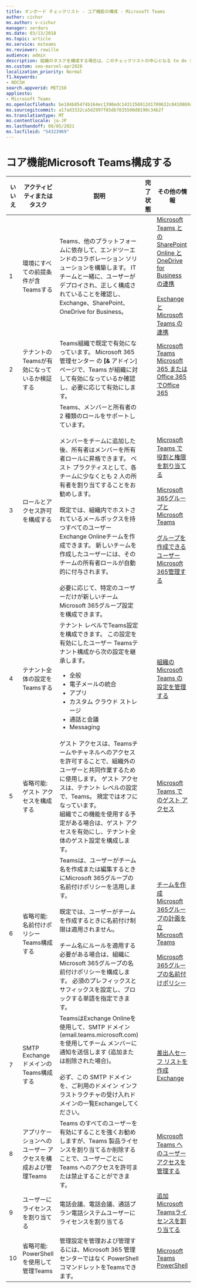 ```yaml
---
title: オンボード チェックリスト - コア機能の構成 - Microsoft Teams
author: cichur
ms.author: v-cichur
manager: serdars
ms.date: 03/13/2018
ms.topic: article
ms.service: msteams
ms.reviewer: rowille
audience: admin
description: 組織のタスクを構成する場合は、このチェックリストの中心となる to do タスクTeamsに従ってください。
ms.custom: seo-marvel-apr2020
localization_priority: Normal
f1.keywords:
- NOCSH
search.appverid: MET150
appliesto:
- Microsoft Teams
ms.openlocfilehash: be184b85474b164ec1390edc1431156912d1709632c8410869a26175eb0db670
ms.sourcegitcommit: a17ad3332ca5d2997f85db7835500d8190c34b2f
ms.translationtype: MT
ms.contentlocale: ja-JP
ms.lasthandoff: 08/05/2021
ms.locfileid: "54323969"
---
```

# <a name="configure-microsoft-teams-core-capabilities"></a>コア機能Microsoft Teams構成する

| いいえ | アクティビティまたはタスク | 説明 | 完了状態 | その他の情報 |
|----|-----------------------------------------------------------------|--------------------------------------------------------------------------------------------------------------------------------------------------------------------------------------------------------------------------------------------------------------------------------------------------------------------------------------------------------------------------------------------------------------------------------------------------------------------------------------------------------------------------------------------|------------|---------------------------------------------------------------------------------------------------------------------------------------------------------------------------------------------------------------------------------------------------------------------------------------------------------------------------------------------------------------------------------------|
| 1  | 環境にすべての前提条件が含Teamsする | Teams、他のプラットフォームに依存して、エンドツーエンドのコラボレーション ソリューションを構築します。 IT チームと一緒に、ユーザーがデプロイされ、正しく構成されていることを確認し、Exchange、SharePoint、OneDrive for Business。 | | [Microsoft Teams との SharePoint Online と OneDrive for Business の連携](sharepoint-onedrive-interact.md) <br/><br/>[Exchange と Microsoft Teams の連携](exchange-teams-interact.md) |
| 2  | テナントのTeamsが有効になっているか検証する | Teams組織で既定で有効になっています。 Microsoft 365 管理センター の **[&** アドイン] ページで、Teams が組織に対して有効になっているか確認し、必要に応じて有効にします。 | | [Microsoft Teams Microsoft 365 または Office 365 でOffice 365](office-365-set-up.md) |
| 3  | ロールとアクセス許可を構成する | Teams、メンバーと所有者の 2 種類のロールをサポートしています。 <br/><br/>メンバーをチームに追加した後、所有者はメンバーを所有者ロールに昇格できます。 ベスト プラクティスとして、各チームに少なくとも 2 人の所有者を割り当てすることをお勧めします。 <br/><br/>既定では、組織内でホストされているメールボックスを持つすべてのユーザー Exchange Onlineチームを作成できます。 新しいチームを作成したユーザーには、そのチームの所有者ロールが自動的に付与されます。 <br/><br/>必要に応じて、特定のユーザーだけが新しいチームMicrosoft 365グループ設定を構成できます。 | | [Microsoft Teams で役割と権限を割り当てる](assign-roles-permissions.md) <br/><br/>[Microsoft 365グループとMicrosoft Teams](office-365-groups.md) <br/><br/>[グループを作成できるユーザー Microsoft 365管理する](https://support.office.com/article/Manage-who-can-create-Office-365-Groups-4c46c8cb-17d0-44b5-9776-005fced8e618) |
| 4  | テナント全体の設定をTeamsする | テナント レベルでTeams設定を構成できます。 この設定を有効にしたユーザー Teamsテナント構成から次の設定を継承します。<ul><li>全般</li><li>電子メールの統合</li><li>アプリ</li><li>カスタム クラウド ストレージ</li><li>通話と会議</li><li>Messaging</li></ul>| | [組織のMicrosoft Teams の設定を管理する](enable-features-office-365.md) |
| 5  | 省略可能: ゲスト アクセスを構成する | ゲスト アクセスは、Teamsチームやチャネルへのアクセスを許可することで、組織外のユーザーと共同作業するために使用します。 ゲスト アクセスは、テナント レベルの設定で、Teams。 規定ではオフになっています。 <br/>組織でこの機能を使用する予定がある場合は、ゲスト アクセスを有効にし、テナント全体のゲスト設定を構成します。 | | [Microsoft Teams でのゲスト アクセス](guest-access.md) |
| 6  | 省略可能: 名前付けポリシー Teams構成する | Teamsは、ユーザーがチーム名を作成または編集するときにMicrosoft 365グループの名前付けポリシーを活用します。 <br/><br/>既定では、ユーザーがチームを作成するときに名前付け制限は適用されません。 <br/><br/>チーム名にルールを適用する必要がある場合は、組織にMicrosoft 365グループの名前付けポリシーを構成します。 必須のプレフィックスとサフィックスを設定し、ブロックする単語を指定できます。 | | [チームを作成Microsoft 365グループの計画を立Microsoft Teams](plan-office-365-groups.md) <br/><br/>[Microsoft 365グループの名前付けポリシー](https://support.office.com/article/Office-365-Groups-naming-policy-6ceca4d3-cad1-4532-9f0f-d469dfbbb552) |
| 7  | SMTP ExchangeドメインのTeams構成する | TeamsはExchange Onlineを使用して、SMTP ドメイン (email.teams.microsoft.com) を使用してチーム メンバーに通知を送信します (追加または削除された場合)。 <br/><br/>必ず、この SMTP ドメインを、ご利用のドメイン インフラストラクチャの受け入れドメインの一覧Exchangeしてください。 | | [差出人セーフ リストを作成Exchange](/microsoft-365/security/office-365-security/create-safe-sender-lists-in-office-365?view=o365-worldwide) |
| 8  | アプリケーションへのユーザー アクセスを構成および管理Teams | Teams のすべてのユーザーを有効にすることを強くお勧めしますが、Teams 製品ライセンスを割り当てるか削除することで、ユーザーごとに Teams へのアクセスを許可または禁止することができます。 | | [Microsoft Teams へのユーザー アクセスを管理する](user-access.md) |
| 9  | ユーザーにライセンスを割り当てる | 電話会議、電話会議、通話プラン電話システムユーザーにライセンスを割り当てる | | [追加Microsoft Teamsライセンスを割り当てる](teams-add-on-licensing/assign-teams-add-on-licenses.md)|
| 10 | 省略可能: PowerShell を使用して管理Teams | 管理設定を管理および管理するには、Microsoft 365 管理センターではなく PowerShell コマンドレットをTeamsできます。 | | [Microsoft Teams PowerShell](/powershell/module/teams/?view=teams-ps) |